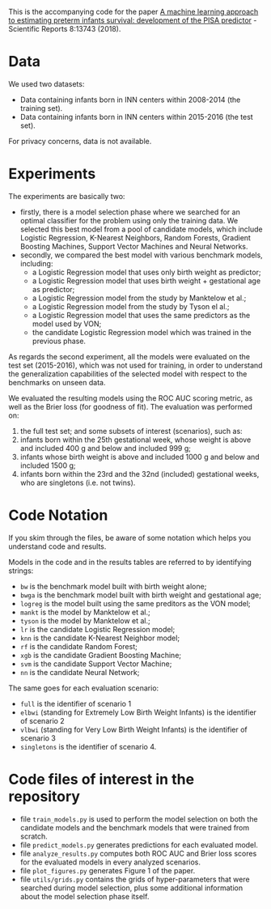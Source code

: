 This is the accompanying code for the paper <a href="https://www.nature.com/articles/s41598-018-31920-6" target="_blank">A machine learning approach to estimating preterm infants survival: development of the PISA predictor</a> - Scientific Reports 8:13743 (2018).

# Data
We used two datasets:
- Data containing infants born in INN centers within 2008-2014 (the training set).
- Data containing infants born in INN centers within 2015-2016 (the test set).

For privacy concerns, data is not available.

# Experiments

The experiments are basically two:
- firstly, there is a model selection phase where we searched for an optimal classifier for the problem using only the training data. We selected this best model from a pool of candidate models, which include Logistic Regression, K-Nearest Neighbors, Random Forests, Gradient Boosting Machines, Support Vector Machines and Neural Networks.
- secondly, we compared the best model with various benchmark models, including:
  - a Logistic Regression model that uses only birth weight as predictor;
  - a Logistic Regression model that uses birth weight + gestational age as predictor;
  - a Logistic Regression model from the study by Manktelow et al.;
  - a Logistic Regression model from the study by Tyson el al.;
  - a Logistic Regression model that uses the same predictors as the model used by VON;
  - the candidate Logistic Regression model which was trained in the previous phase.

As regards the second experiment, all the models were evaluated on the test set (2015-2016), which was not used for training, in order to understand the generalization capabilities of the selected model with respect to the benchmarks on unseen data.

We evaluated the resulting models using the ROC AUC scoring metric, as well as the Brier loss (for goodness of fit).
The evaluation was performed on:
1. the full test set;
and some subsets of interest (scenarios), such as:
2. infants born within the 25th gestational week, whose weight is above and included 400 g and below and included 999 g;
3. infants whose birth weight is above and included 1000 g and below and included 1500 g;
4. infants born within the 23rd and the 32nd (included) gestational weeks, who are singletons (i.e. not twins).

# Code Notation

If you skim through the files, be aware of some notation which helps you understand code and results.

Models in the code and in the results tables are referred to by identifying strings:
- `bw` is the benchmark model built with birth weight alone;
- `bwga` is the benchmark model built with birth weight and gestational age;
- `logreg` is the model built using the same preditors as the VON model;
- `mankt` is the model by Manktelow et al.;
- `tyson` is the model by Manktelow et al.;
- `lr` is the candidate Logistic Regression model;
- `knn` is the candidate K-Nearest Neighbor model;
- `rf` is the candidate Random Forest;
- `xgb` is the candidate Gradient Boosting Machine;
- `svm` is the candidate Support Vector Machine;
- `nn` is the candidate Neural Network;

The same goes for each evaluation scenario:
- `full` is the identifier of scenario 1
- `elbwi` (standing for Extremely Low Birth Weight Infants) is the identifier of scenario 2
- `vlbwi` (standing for Very Low Birth Weight Infants) is the identifier of scenario 3
- `singletons` is the identifier of scenario 4.


# Code files of interest in the repository

- file `train_models.py` is used to perform the model selection on both the candidate models and the benchmark models that were trained from scratch.
- file `predict_models.py` generates predictions for each evaluated model.
- file `analyze_results.py` computes both ROC AUC and Brier loss scores for the evaluated models in every analyzed scenarios.
- file `plot_figures.py` generates Figure 1 of the paper.
- file `utils/grids.py` contains the grids of hyper-parameters that were searched during model selection, plus some additional information about the model selection phase itself.
